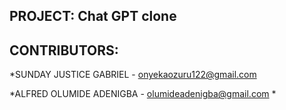 ## PROJECT: Chat GPT clone
## CONTRIBUTORS:
*SUNDAY JUSTICE GABRIEL - onyekaozuru122@gmail.com

*ALFRED OLUMIDE ADENIGBA - olumideadenigba@gmail.com
* 
